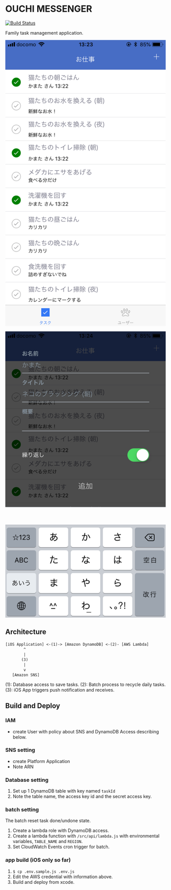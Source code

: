 # OUCHI MESSENGER

[![Build Status](https://travis-ci.org/kamataryo/ouchiMessenger.svg?branch=master)](https://travis-ci.org/kamataryo/ouchiMessenger)

Family task management application.

![Task List](./raw/screenshots/01_task-list.png)

![Add task](./raw/screenshots/02_add-task.png)

## Architecture

```
[iOS Application] <-(1)-> [Amazon DynamoDB] <-(2)- [AWS Lambda]
        ^
        |
       (3)
        |
        v
   [Amazon SNS]
```

(1): Database access to save tasks.
(2): Batch process to recycle daily tasks.
(3): iOS App triggers push notification and receives.

## Build and Deploy

### IAM

- create User with policy about SNS and DynamoDB Access describing below.

### SNS setting

- create Platform Application
- Note ARN

### Database setting

1.  Set up 1 DynamoDB table with key named `taskId`
2.  Note the table name, the access key id and the secret access key.

### batch setting

The batch reset task done/undone state.

1.  Create a lambda role with DynamoDB access.
2.  Create a lambda function with `/src/api/lambda.js` with environmental variables, `TABLE_NAME` and `REGION`.
3.  Set CloudWatch Events cron trigger for batch.

### app build (iOS only so far)

1.  `$ cp .env.sample.js .env.js`
2.  Edit the AWS credential with information above.
3.  Build and deploy from xcode.
